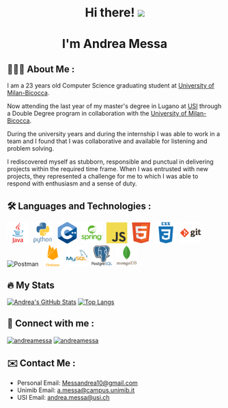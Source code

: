 <div align="center">

# Hi there! <img src="https://media.giphy.com/media/hvRJCLFzcasrR4ia7z/giphy.gif" width="40">
# I'm Andrea Messa
</div>

## 👨🏽‍💻  About Me :
I am a 23 years old Computer Science graduating student at [University of Milan-Bicocca](https://www.unimib.it/).

Now attending the last year of my master's degree in Lugano at [USI](https://www.usi.ch) through a Double Degree program in collaboration with the [University of Milan-Bicocca](https://www.unimib.it/).

During the university years and during the internship I was able to work in a team and I found that I was collaborative and available for listening and problem solving.

I rediscovered myself as stubborn, responsible and punctual in delivering projects within the required time frame. When I was entrusted with new projects, they represented a challenge for me to which I was able to respond with enthusiasm and a sense of duty.

## 🛠️ Languages and Technologies :

<p>
<img src="https://github.com/devicons/devicon/blob/master/icons/java/java-original-wordmark.svg" title="Java" alt="Java" width="50" height="50"/>&nbsp;
<img src="https://github.com/devicons/devicon/blob/master/icons/python/python-original-wordmark.svg" title="Python" alt="Python" width="50" height="50"/>&nbsp;
<img src="https://github.com/devicons/devicon/blob/master/icons/cplusplus/cplusplus-original.svg" title="C++" alt="C++" width="50" height="50"/>&nbsp;
<img src="https://github.com/devicons/devicon/blob/master/icons/spring/spring-original-wordmark.svg" title="Spring" alt="Spring" width="50" height="50"/>&nbsp;
<img src="https://github.com/devicons/devicon/blob/master/icons/javascript/javascript-original.svg" title="JavaScript" alt="JavaScript" width="50" height="50"/>&nbsp;
<img src="https://github.com/devicons/devicon/blob/master/icons/html5/html5-original.svg" title="HTML5" alt="HTML" width="50" height="50"/>&nbsp;
<img src="https://github.com/devicons/devicon/blob/master/icons/css3/css3-plain-wordmark.svg"  title="CSS3" alt="CSS" width="50" height="50"/>&nbsp;
<img src="https://github.com/devicons/devicon/blob/master/icons/git/git-original-wordmark.svg" title="Git" **alt="Git" width="50" height="50"/>&nbsp;
<img src="https://www.vectorlogo.zone/logos/getpostman/getpostman-icon.svg" title="Postman"  alt="Postman" width="50" height="50"/>&nbsp;
<img src="https://github.com/devicons/devicon/blob/master/icons/firebase/firebase-plain-wordmark.svg" title="Firebase" alt="Firebase" width="50" height="50"/>&nbsp;
<img src="https://github.com/devicons/devicon/blob/master/icons/mysql/mysql-original-wordmark.svg" title="MySQL"  alt="MySQL" width="50" height="50"/>&nbsp;
<img src="https://github.com/devicons/devicon/blob/master/icons/postgresql/postgresql-original-wordmark.svg" title="PostgreSQL"  alt="PostgreSQL" width="50" height="50"/>&nbsp;
<img src="https://github.com/devicons/devicon/blob/master/icons/mongodb/mongodb-original-wordmark.svg" title="MongoDB"  alt="MongoDB" width="50" height="50"/>&nbsp;
</p>

## 🔥 My Stats
[![Andrea's GitHub Stats](https://github-readme-stats.vercel.app/api?username=MagicAndrew5&theme=codeSTACKr&show_icons=true&count_private=true&include_all_commits=true)](https://github.com/MagicAndrew5/github-readme-stats)
[![Top Langs](https://github-readme-stats.vercel.app/api/top-langs/?username=MagicAndrew5&theme=codeSTACKr&layout=donut-vertical)](https://github.com/MagicAndrew5/github-readme-stats)

## 🔗 Connect with me :
<p align="left">
<a href="https://www.linkedin.com/in/andrea-messa-aa38a5256/" target="blank"><img align="center" src="https://raw.githubusercontent.com/rahuldkjain/github-profile-readme-generator/master/src/images/icons/Social/linked-in-alt.svg" alt="andreamessa" height="30" width="40" /></a>
<a href="https://instagram.com/andre_flavietto" target="blank"><img align="center" src="https://raw.githubusercontent.com/rahuldkjain/github-profile-readme-generator/master/src/images/icons/Social/instagram.svg" alt="andreamessa" height="30" 
width="40" /></a>

## ✉️ Contact Me :
- Personal Email: [Messandrea10@gmail.com](mailto:Messandrea10@gmail.com)
- Unimib Email: [a.messa@campus.unimib.it](mailto:a.messa@campus.unimib.it)
- USI Email: [andrea.messa@usi.ch](mailto:andrea.messa@usi.ch)
